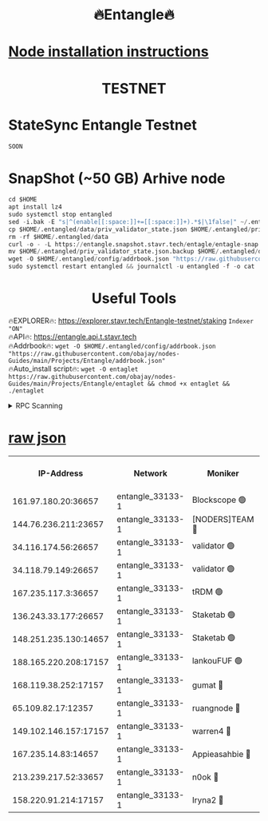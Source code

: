 <h1 align="center"> 🔥Entangle🔥</h1>

[Node installation instructions](https://github.com/obajay/nodes-Guides/tree/main/Projects/Entangle)
=

<h1 align="center"> TESTNET</h1>

# StateSync Entangle Testnet
```python
SOON
```
# SnapShot (~50 GB) Arhive node
```python
cd $HOME
apt install lz4
sudo systemctl stop entangled
sed -i.bak -E "s|^(enable[[:space:]]+=[[:space:]]+).*$|\1false|" ~/.entangled/config/config.toml
cp $HOME/.entangled/data/priv_validator_state.json $HOME/.entangled/priv_validator_state.json.backup
rm -rf $HOME/.entangled/data
curl -o - -L https://entangle.snapshot.stavr.tech/entagle/entagle-snap.tar.lz4 | lz4 -c -d - | tar -x -C $HOME/.entangled --strip-components 2
mv $HOME/.entangled/priv_validator_state.json.backup $HOME/.entangled/data/priv_validator_state.json
wget -O $HOME/.entangled/config/addrbook.json "https://raw.githubusercontent.com/obajay/nodes-Guides/main/Projects/Entangle/addrbook.json"
sudo systemctl restart entangled && journalctl -u entangled -f -o cat
```
 <h1 align="center"> Useful Tools</h1>
 
🔥EXPLORER🔥: https://explorer.stavr.tech/Entangle-testnet/staking        `Indexer "ON"` \
🔥API🔥:      https://entangle.api.t.stavr.tech \
🔥Addrbook🔥: ```wget -O $HOME/.entangled/config/addrbook.json "https://raw.githubusercontent.com/obajay/nodes-Guides/main/Projects/Entangle/addrbook.json"``` \
🔥Auto_install script🔥:  `wget -O entaglet https://raw.githubusercontent.com/obajay/nodes-Guides/main/Projects/Entangle/entaglet && chmod +x entaglet && ./entaglet`


<details>
<summary>RPC Scanning</summary>

<h2 align="center"> We scan nodes in real time every 4 hours. And we provide the final result of RPC endpoints.
We cannot influence the operation of these nodes in any way. </h2>


```python
If Voting Power is higher than 0 --> then the Node is a validator of the network and may be subject to attack and be a potential threat to the chain.
```
```python
We marked such validators with a red symbol
```

</details>

[raw json](https://rpc-check.entangt.stavr.tech/entangt/rpc-entangt-result.json)
=


<table><tr><th>IP-Address</th><th>Network</th><th>Moniker</th><th>Latest Block Height</th><th>Earliest Block Height</th><th>Catching Up</th><th>Tx Index</th><th>Voting Power</th><th>Scan Time</th></tr><tr><td>161.97.180.20:36657</td><td>entangle_33133-1</td><td>Blockscope 🟢</td><td>1835070</td><td>1</td><td>False</td><td>off</td><td>0</td><td>2024-01-24T08:42:23.528392836UTC</td></tr><tr><td>144.76.236.211:23657</td><td>entangle_33133-1</td><td>[NODERS]TEAM 🔴</td><td>1835072</td><td>1</td><td>False</td><td>off</td><td>27049800500000000</td><td>2024-01-24T08:42:35.556537812UTC</td></tr><tr><td>34.116.174.56:26657</td><td>entangle_33133-1</td><td>validator 🟢</td><td>1835072</td><td>1</td><td>False</td><td>on</td><td>0</td><td>2024-01-24T08:42:40.376752804UTC</td></tr><tr><td>34.118.79.149:26657</td><td>entangle_33133-1</td><td>validator 🟢</td><td>1835074</td><td>1</td><td>False</td><td>on</td><td>0</td><td>2024-01-24T08:42:43.097985149UTC</td></tr><tr><td>167.235.117.3:36657</td><td>entangle_33133-1</td><td>tRDM 🟢</td><td>1835074</td><td>1</td><td>False</td><td>on</td><td>0</td><td>2024-01-24T08:42:46.068376995UTC</td></tr><tr><td>136.243.33.177:26657</td><td>entangle_33133-1</td><td>Staketab 🟢</td><td>1835072</td><td>660001</td><td>False</td><td>on</td><td>0</td><td>2024-01-24T08:42:37.913473396UTC</td></tr><tr><td>148.251.235.130:14657</td><td>entangle_33133-1</td><td>Staketab 🟢</td><td>1835070</td><td>660801</td><td>False</td><td>on</td><td>0</td><td>2024-01-24T08:42:23.239984994UTC</td></tr><tr><td>188.165.220.208:17157</td><td>entangle_33133-1</td><td>lankouFUF 🟢</td><td>1835070</td><td>725001</td><td>False</td><td>on</td><td>0</td><td>2024-01-24T08:42:28.508529673UTC</td></tr><tr><td>168.119.38.252:17157</td><td>entangle_33133-1</td><td>gumat 🔴</td><td>1835070</td><td>962001</td><td>False</td><td>on</td><td>311893412878335</td><td>2024-01-24T08:42:28.217109284UTC</td></tr><tr><td>65.109.82.17:12357</td><td>entangle_33133-1</td><td>ruangnode 🔴</td><td>1835070</td><td>1312001</td><td>False</td><td>off</td><td>414175185205252</td><td>2024-01-24T08:42:23.880801848UTC</td></tr><tr><td>149.102.146.157:17157</td><td>entangle_33133-1</td><td>warren4 🔴</td><td>1835072</td><td>1436001</td><td>False</td><td>on</td><td>484417023854259</td><td>2024-01-24T08:42:35.305071547UTC</td></tr><tr><td>167.235.14.83:14657</td><td>entangle_33133-1</td><td>Appieasahbie 🔴</td><td>1835074</td><td>1716001</td><td>False</td><td>on</td><td>44123221801989996</td><td>2024-01-24T08:42:45.757427169UTC</td></tr><tr><td>213.239.217.52:33657</td><td>entangle_33133-1</td><td>n0ok 🔴</td><td>1835073</td><td>1735073</td><td>False</td><td>off</td><td>46574392273662988</td><td>2024-01-24T08:42:40.675704314UTC</td></tr><tr><td>158.220.91.214:17157</td><td>entangle_33133-1</td><td>Iryna2 🔴</td><td>1835074</td><td>1822001</td><td>False</td><td>on</td><td>298287408343724</td><td>2024-01-24T08:42:43.431199172UTC</td></tr></table>
